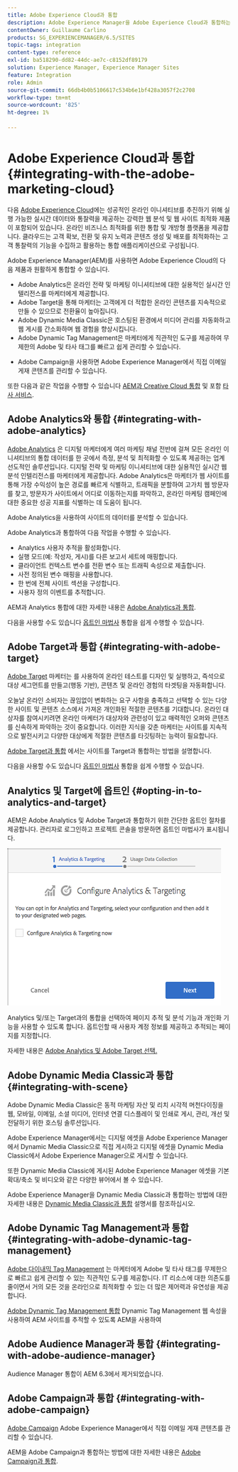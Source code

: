 ```yaml
---
title: Adobe Experience Cloud과 통합
description: Adobe Experience Manager을 Adobe Experience Cloud과 통합하는 방법을 알아봅니다.
contentOwner: Guillaume Carlino
products: SG_EXPERIENCEMANAGER/6.5/SITES
topic-tags: integration
content-type: reference
exl-id: ba518290-dd82-44dc-ae7c-c8152df89179
solution: Experience Manager, Experience Manager Sites
feature: Integration
role: Admin
source-git-commit: 66db4b0b5106617c534b6e1bf428a3057f2c2708
workflow-type: tm+mt
source-wordcount: '825'
ht-degree: 1%

---
```


# Adobe Experience Cloud과 통합{#integrating-with-the-adobe-marketing-cloud}

다음 [Adobe Experience Cloud](https://business.adobe.com/products/marketing-cloud/main.html)에는 성공적인 온라인 이니셔티브를 추진하기 위해 실행 가능한 실시간 데이터와 통찰력을 제공하는 강력한 웹 분석 및 웹 사이트 최적화 제품이 포함되어 있습니다. 온라인 비즈니스 최적화를 위한 통합 및 개방형 플랫폼을 제공합니다. 클라우드는 고객 확보, 전환 및 유지 노력과 콘텐츠 생성 및 배포를 최적화하는 고객 통찰력의 기능을 수집하고 활용하는 통합 애플리케이션으로 구성됩니다.

Adobe Experience Manager(AEM)를 사용하면 Adobe Experience Cloud의 다음 제품과 원활하게 통합할 수 있습니다.

* Adobe Analytics은 온라인 전략 및 마케팅 이니셔티브에 대한 실용적인 실시간 인텔리전스를 마케터에게 제공합니다.
* Adobe Target을 통해 마케터는 고객에게 더 적합한 온라인 콘텐츠를 지속적으로 만들 수 있으므로 전환율이 높아집니다.
* Adobe Dynamic Media Classic은 호스팅된 환경에서 미디어 관리를 자동화하고 웹 게시를 간소화하며 웹 경험을 향상시킵니다.
* Adobe Dynamic Tag Management은 마케터에게 직관적인 도구를 제공하여 무제한의 Adobe 및 타사 태그를 빠르고 쉽게 관리할 수 있습니다.
<!-- Search&Promote is end of life as of September 1, 2022 * Adobe Search&Promote gives marketers the ability to control and optimize the search results on their sites. -->
* Adobe Campaign을 사용하면 Adobe Experience Manager에서 직접 이메일 게재 콘텐츠를 관리할 수 있습니다.

또한 다음과 같은 작업을 수행할 수 있습니다 [AEM과 Creative Cloud 통합](/help/assets/aem-cc-integration-best-practices.md) 및 포함 [타사 서비스](/help/sites-administering/third-party-services.md).

## Adobe Analytics와 통합 {#integrating-with-adobe-analytics}

[Adobe Analytics](https://business.adobe.com/products/analytics/adobe-analytics.html) 은 디지털 마케터에게 여러 마케팅 채널 전반에 걸쳐 모든 온라인 이니셔티브의 통합 데이터를 한 곳에서 측정, 분석 및 최적화할 수 있도록 제공하는 업계 선도적인 솔루션입니다. 디지털 전략 및 마케팅 이니셔티브에 대한 실용적인 실시간 웹 분석 인텔리전스를 마케터에게 제공합니다. Adobe Analytics은 마케터가 웹 사이트를 통해 가장 수익성이 높은 경로를 빠르게 식별하고, 트래픽을 분할하여 고가치 웹 방문자를 찾고, 방문자가 사이트에서 어디로 이동하는지를 파악하고, 온라인 마케팅 캠페인에 대한 중요한 성공 지표를 식별하는 데 도움이 됩니다.

Adobe Analytics을 사용하여 사이트의 데이터를 분석할 수 있습니다.

Adobe Analytics과 통합하여 다음 작업을 수행할 수 있습니다.

* Analytics 사용자 추적을 활성화합니다.
* 실행 모드(예: 작성자, 게시)를 다른 보고서 세트에 매핑합니다.
* 클라이언트 컨텍스트 변수를 전환 변수 또는 트래픽 속성으로 제출합니다.
* 사전 정의된 변수 매핑을 사용합니다.
* 한 번에 전체 사이트 섹션을 구성합니다.
* 사용자 정의 이벤트를 추적합니다.

AEM과 Analytics 통합에 대한 자세한 내용은 [Adobe Analytics과 통합](/help/sites-administering/adobeanalytics.md).

다음을 사용할 수도 있습니다 [옵트인 마법사](/help/sites-administering/opt-in.md) 통합을 쉽게 수행할 수 있습니다.

## Adobe Target과 통합 {#integrating-with-adobe-target}

[Adobe Target](https://business.adobe.com/products/target/adobe-target.html) 마케터는 를 사용하여 온라인 테스트를 디자인 및 실행하고, 즉석으로 대상 세그먼트를 만들고(행동 기반), 콘텐츠 및 온라인 경험의 타겟팅을 자동화합니다.

오늘날 온라인 소비자는 끊임없이 변화하는 요구 사항을 충족하고 선택할 수 있는 다양한 사이트 및 콘텐츠 소스에서 가져온 개인화된 적절한 콘텐츠를 기대합니다. 온라인 대상자를 참여시키려면 온라인 마케터가 대상자와 관련성이 있고 매력적인 오퍼와 콘텐츠를 신속하게 파악하는 것이 중요합니다. 이러한 지식을 갖춘 마케터는 사이트를 지속적으로 발전시키고 다양한 대상에게 적절한 콘텐츠를 타깃팅하는 능력이 필요합니다.

[Adobe Target과 통합](/help/sites-administering/target.md) 에서는 사이트를 Target과 통합하는 방법을 설명합니다.

다음을 사용할 수도 있습니다 [옵트인 마법사](/help/sites-administering/opt-in.md) 통합을 쉽게 수행할 수 있습니다.

## Analytics 및 Target에 옵트인 {#opting-in-to-analytics-and-target}

AEM은 Adobe Analytics 및 Adobe Target과 통합하기 위한 간단한 옵트인 절차를 제공합니다. 관리자로 로그인하고 프로젝트 콘솔을 방문하면 옵트인 마법사가 표시됩니다.

![chlimage_1-107](assets/chlimage_1-107a.png)

Analytics 및/또는 Target과의 통합을 선택하여 페이지 추적 및 분석 기능과 개인화 기능을 사용할 수 있도록 합니다. 옵트인할 때 사용자 계정 정보를 제공하고 추적되는 페이지를 지정합니다.

자세한 내용은 [Adobe Analytics 및 Adobe Target 선택.](/help/sites-administering/opt-in.md)

## Adobe Dynamic Media Classic과 통합 {#integrating-with-scene}

Adobe Dynamic Media Classic은 동적 마케팅 자산 및 리치 시각적 머천다이징을 웹, 모바일, 이메일, 소셜 미디어, 인터넷 연결 디스플레이 및 인쇄로 게시, 관리, 개선 및 전달하기 위한 호스팅 솔루션입니다.

Adobe Experience Manager에서는 디지털 에셋을 Adobe Experience Manager에서 Dynamic Media Classic으로 직접 게시하고 디지털 에셋을 Dynamic Media Classic에서 Adobe Experience Manager으로 게시할 수 있습니다.

또한 Dynamic Media Classic에 게시된 Adobe Experience Manager 에셋을 기본 확대/축소 및 비디오와 같은 다양한 뷰어에서 볼 수 있습니다.

Adobe Experience Manager을 Dynamic Media Classic과 통합하는 방법에 대한 자세한 내용은 [Dynamic Media Classic과 통합](/help/sites-administering/scene7.md) 설명서를 참조하십시오.

## Adobe Dynamic Tag Management과 통합 {#integrating-with-adobe-dynamic-tag-management}

[Adobe 다이내믹 Tag Management](https://business.adobe.com/products/experience-platform/adobe-experience-platform.html) 는 마케터에게 Adobe 및 타사 태그를 무제한으로 빠르고 쉽게 관리할 수 있는 직관적인 도구를 제공합니다. IT 리소스에 대한 의존도를 줄이면서 거의 모든 것을 온라인으로 최적화할 수 있는 더 많은 제어력과 유연성을 제공합니다.

[Adobe Dynamic Tag Management 통합](/help/sites-administering/dtm.md) Dynamic Tag Management 웹 속성을 사용하여 AEM 사이트를 추적할 수 있도록 AEM을 사용하여

## Adobe Audience Manager과 통합 {#integrating-with-adobe-audience-manager}

Audience Manager 통합이 AEM 6.3에서 제거되었습니다.

<!-- Search&Promote is end of life as of September 1, 2022 ## Integrating with Search&Promote {#integrating-with-search-promote} -->

<!-- Search&Promote is end of life as of September 1, 2022 Adobe Search&Promote enables marketers to optimizehow visitors browse, find, compare, and select relevant products and content on web and mobile sites. Businesses can easily promote priority items based on business objectives and visitor intent, and automate merchandising and promotions activity via KPI-based triggers or metrics. -->

<!-- Search&Promote is end of life as of September 1, 2022 Adobe Search&Promote is a reliable and scalable hosted site search application, capable of scaling to millions of pages or products, for heavily visited online businesses ranging from retail to news sites. It offers unprecedented levels of marketer control and metrics-based relevance. -->

<!-- Search&Promote is end of life as of September 1, 2022 For information about integrating AEM and Search&Promote, see [Integrating with Adobe Search&Promote](/help/sites-administering/search-and-promote.md). -->

## Adobe Campaign과 통합 {#integrating-with-adobe-campaign}

[Adobe Campaign](https://business.adobe.com/products/campaign/adobe-campaign.html) Adobe Experience Manager에서 직접 이메일 게재 콘텐츠를 관리할 수 있습니다.

AEM을 Adobe Campaign과 통합하는 방법에 대한 자세한 내용은 [Adobe Campaign과 통합](/help/sites-administering/campaignstandard.md).